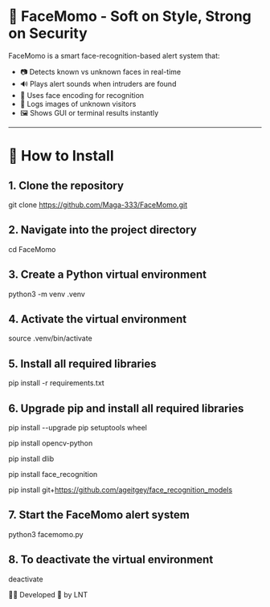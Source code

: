 # 📸 FaceMomo - Soft on Style, Strong on Security

FaceMomo is a smart face-recognition-based alert system that:

- 📷 Detects known vs unknown faces in real-time  
- 🔊 Plays alert sounds when intruders are found  
- 🧠 Uses face encoding for recognition  
- 📁 Logs images of unknown visitors  
- 🖼️ Shows GUI or terminal results instantly  

---

# 🔧 How to Install

## 1. Clone the repository

git clone https://github.com/Maga-333/FaceMomo.git

## 2. Navigate into the project directory

cd FaceMomo

## 3. Create a Python virtual environment

python3 -m venv .venv

## 4. Activate the virtual environment

source .venv/bin/activate

## 5. Install all required libraries

pip install -r requirements.txt

## 6. Upgrade pip and install all required libraries

pip install --upgrade pip setuptools wheel

pip install opencv-python

pip install dlib

pip install face_recognition

pip install git+https://github.com/ageitgey/face_recognition_models

## 7. Start the FaceMomo alert system

python3 facemomo.py

## 8. To deactivate the virtual environment

deactivate

👨‍💻 Developed 💛 by LNT
